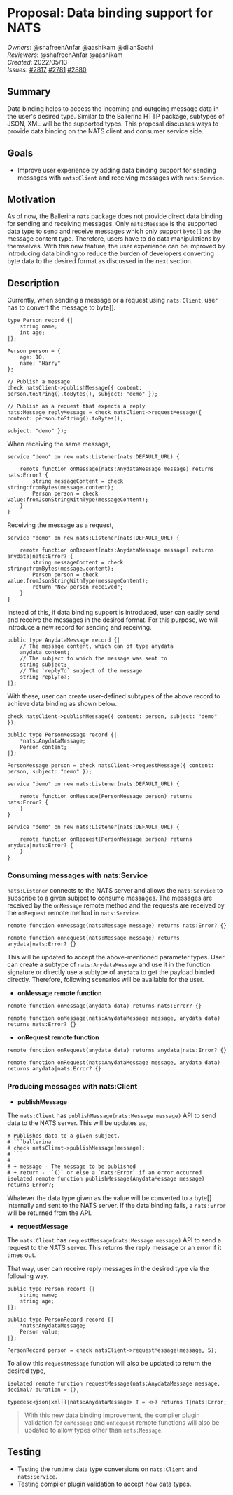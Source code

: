 # Proposal: Data binding support for NATS

_Owners_: @shafreenAnfar @aashikam @dilanSachi     
_Reviewers_: @shafreenAnfar @aashikam  
_Created_: 2022/05/13  
_Issues_: [#2817](https://github.com/ballerina-platform/ballerina-standard-library/issues/2817) [#2781](https://github.com/ballerina-platform/ballerina-standard-library/issues/2781) [#2880](https://github.com/ballerina-platform/ballerina-standard-library/issues/2880)

## Summary

Data binding helps to access the incoming and outgoing message data in the user's desired type. Similar to the Ballerina HTTP package, subtypes of JSON, XML will be the supported types. This proposal discusses ways to provide data binding on the NATS client and consumer service side.

## Goals

- Improve user experience by adding data binding support for sending messages with `nats:Client` and receiving messages with `nats:Service`.

## Motivation

As of now, the Ballerina `nats` package does not provide direct data binding for sending and receiving messages. Only `nats:Message` is the supported data type to send and receive messages which only support `byte[]` as the message content type. Therefore, users have to do data manipulations by themselves. With this new feature, the user experience can be improved by introducing data binding to reduce the burden of developers converting byte data to the desired format as discussed in the next section.

## Description

Currently, when sending a message or a request using `nats:Client`, user has to convert the message to byte[].

```ballerina
type Person record {|
    string name;
    int age;
|};

Person person = {
    age: 10,
    name: "Harry"
};

// Publish a message 
check natsClient->publishMessage({ content: person.toString().toBytes(), subject: "demo" });

// Publish as a request that expects a reply
nats:Message replyMessage = check natsClient->requestMessage({ content: person.toString().toBytes(), 
                                                                      subject: "demo" });
```

When receiving the same message,

```ballerina
service "demo" on new nats:Listener(nats:DEFAULT_URL) {

    remote function onMessage(nats:AnydataMessage message) returns nats:Error? {
        string messageContent = check string:fromBytes(message.content);
        Person person = check value:fromJsonStringWithType(messageContent);
    }
}
```

Receiving the message as a request,
```ballerina
service "demo" on new nats:Listener(nats:DEFAULT_URL) {

    remote function onRequest(nats:AnydataMessage message) returns anydata|nats:Error? {
        string messageContent = check string:fromBytes(message.content);
        Person person = check value:fromJsonStringWithType(messageContent);
        return "New person received";
    }
}
```

Instead of this, if data binding support is introduced, user can easily send and receive the messages in the desired format.
For this purpose, we will introduce a new record for sending and receiving.
```ballerina
public type AnydataMessage record {|
    // The message content, which can of type anydata
    anydata content;
    // The subject to which the message was sent to
    string subject;
    // The `replyTo` subject of the message
    string replyTo?;
|};
```
With these, user can create user-defined subtypes of the above record to achieve data binding as shown below.
```ballerina
check natsClient->publishMessage({ content: person, subject: "demo" });

public type PersonMessage record {|
    *nats:AnydataMessage;
    Person content;
|};

PersonMessage person = check natsClient->requestMessage({ content: person, subject: "demo" });
```

```ballerina
service "demo" on new nats:Listener(nats:DEFAULT_URL) {

    remote function onMessage(PersonMessage person) returns nats:Error? {
    }
}

service "demo" on new nats:Listener(nats:DEFAULT_URL) {

    remote function onRequest(PersonMessage person) returns anydata|nats:Error? {
    }
}
```

### Consuming messages with nats:Service

`nats:Listener` connects to the NATS server and allows the `nats:Service` to subscribe to a given subject to consume messages. The messages are received by the `onMessage` remote method and the requests are received by the `onRequest` remote method in `nats:Service`.

```ballerina
remote function onMessage(nats:Message message) returns nats:Error? {}

remote function onRequest(nats:Message message) returns anydata|nats:Error? {}
```

This will be updated to accept the above-mentioned parameter types. User can create a subtype of `nats:AnydataMessage` and use it in the function signature or directly use a subtype of `anydata` to get the payload binded directly.
Therefore, following scenarios will be available for the user.

- **onMessage remote function**

```ballerina
remote function onMessage(anydata data) returns nats:Error? {}
```
```ballerina
remote function onMessage(nats:AnydataMessage message, anydata data) returns nats:Error? {}
```
- **onRequest remote function**
```ballerina
remote function onRequest(anydata data) returns anydata|nats:Error? {}
```
```ballerina
remote function onRequest(nats:AnydataMessage message, anydata data) returns anydata|nats:Error? {}
```

### Producing messages with nats:Client

- **publishMessage**

The `nats:Client` has `publishMessage(nats:Message message)` API to send data to the NATS server. This will be updates as,
```ballerina
# Publishes data to a given subject.
# ```ballerina
# check natsClient->publishMessage(message);
# ```
#
# + message - The message to be published
# + return -  `()` or else a `nats:Error` if an error occurred
isolated remote function publishMessage(AnydataMessage message) returns Error?;
```

Whatever the data type given as the value will be converted to a byte[] internally and sent to the NATS server. If the data binding fails, a `nats:Error` will be returned from the API.

- **requestMessage**

The `nats:Client` has `requestMessage(nats:Message message)` API to send a request to the NATS server. This returns the reply message or an error if it times out.

That way, user can receive reply messages in the desired type via the following way.

```ballerina
public type Person record {|
    string name;
    string age;
|};

public type PersonRecord record {|
    *nats:AnydataMessage;
    Person value;
|};

PersonRecord person = check natsClient->requestMessage(message, 5);
```

To allow this `requestMessage` function will also be updated to return the desired type,

```ballerina
isolated remote function requestMessage(nats:AnydataMessage message, decimal? duration = (), 
                                          typedesc<json|xml[]|nats:AnydataMessage> T = <>) returns T|nats:Error;
```

> With this new data binding improvement, the compiler plugin validation for `onMessage` and `onRequest` remote functions will also be updated to allow types other than `nats:Message`.

## Testing

- Testing the runtime data type conversions on `nats:Client` and `nats:Service`.
- Testing compiler plugin validation to accept new data types.
